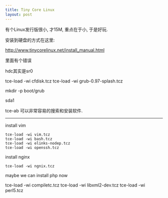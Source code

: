 ```yaml
---
title: Tiny Core Linux
layout: post
---
```


有个Linux发行版很小, 才15M, 重点在于小, 于是好玩.

安装到硬盘的方式在这里:

http://www.tinycorelinux.net/install_manual.html

里面有个错误

hdc其实是sr0

tce-load -wi cfdisk.tcz
tce-load -wi grub-0.97-splash.tcz

mkdir -p boot/grub

sda1


tce-ab 可以非常容易的搜索和安装软件.

---

install vim

    tce-load -wi vim.tcz
    tce-load -wi bash.tcz
    tce-load -wi elinks-nodep.tcz
	tce-load -wi openssh.tcz


install nginx

	tce-load -wi ngnix.tcz

maybe we can install php now

tce-load -wi compiletc.tcz
tce-load -wi libxml2-dev.tcz
tce-load -wi perl5.tcz
